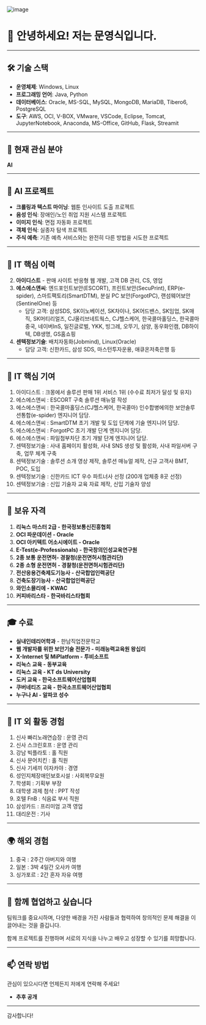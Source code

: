 ![image](https://github.com/user-attachments/assets/81e60655-96a8-455b-864f-fc12dd15d15d)


# 👋 안녕하세요! 저는 문영식입니다.

---

## 🛠️ 기술 스택
- **운영체제**: Windows, Linux
- **프로그래밍 언어**: Java, Python
- **데이터베이스**: Oracle, MS-SQL, MySQL, MongoDB, MariaDB, Tibero6, PostgreSQL
- **도구**: AWS, OCI, V-BOX, VMware, VSCode, Eclipse, Tomcat, JupyterNotebook, Anaconda, MS-Office, GitHub, Flask, Streamit

---

## 🌱 현재 관심 분야
**AI**

---

## 📂 AI 프로젝트
- **크롤링과 텍스트 마이닝**: 웹툰 인사이트 도출 프로젝트
- **음성 인식**: 장애인/노인 취업 지원 시스템 프로젝트
- **이미지 인식**: 면접 자동화 프로젝트
- **객체 인식**: 실종자 탐색 프로젝트
- **주식 예측**: 기존 예측 서비스와는 완전히 다른 방법을 시도한 프로젝트

---

## 👀 IT 핵심 이력
2. **아이디스트** - 판매 사이트 반응형 웹 개발, 고객 DB 관리, CS, 영업
3. **에스에스앤씨**: 엔드포인트보안(ESCORT), 프린트보안(SecuPrint), ERP(e-spider), 스마트팩토리(SmartDTM), 분실 PC 보안(ForgotPC), 랜섬웨어보안(SentinelOne) 등
   - 담당 고객: 삼성SDS, SK이노베이션, SK차이나, SK어드밴스, SK임업, SK매직, SK머티리얼즈, CJ올리브네트웍스, CJ헬스케어, 한국콜마홀딩스, 한국콜마중국, 네이버InS, 일진글로벌, YKK, 빙그레, 오뚜기, 삼양, 동우화인캠, DB하이텍, DB생명, GS홈쇼핑
4. **센텍정보기술**: 배치자동화(Jobmind), Linux(Oracle)
   - 담당 고객: 신한카드, 삼성 SDS, 마스턴투자운용, 애큐온저축은행 등

---

## 🌟 IT 핵심 기여
1. 아이디스트 : 크몽에서 솔루션 판매 1위 서비스 1위 (수수료 최저가 달성 및 유지)
2. 에스에스앤씨 : ESCORT 구축 솔루션 매뉴얼 작성
3. 에스에스앤씨 : 한국콜마홀딩스(CJ헬스케어, 한국콜마) 인수합병에의한 보안솔루션통합(e-spider) 엔지니어 담당.
4. 에스에스앤씨 : SmartDTM 초기 개발 및 도입 단계에 기술 엔지니어 담당.
5. 에스에스앤씨 : ForgotPC 초기 개발 단계 엔지니어 담당.
6. 에스에스앤씨 : 파일첨부차단 초기 개발 단계 엔지니어 담당.
7. 센텍정보기술 : 사내 홈페이지 활성화, 사내 SNS 생성 및 활성화, 사내 파일서버 구축, 업무 체계 구축
8. 센텍정보기술 : 솔루션 소개 영상 제작, 솔루션 매뉴얼 제작, 신규 고객사 BMT, POC, 도입
9. 센텍정보기술 : 신한카드 ICT 우수 파트너사 선정 (200개 업체중 8곳 선정)
10. 센텍정보기술 : 신입 기술자 교육 자료 제작, 신입 기술자 양성

---

## 📜 보유 자격
1. **리눅스 마스터 2급 - 한국정보통신진흥협회**
3. **OCI 파운데이션 - Oracle**
2. **OCI 아키텍트 어소시에이트 - Oracle**
4. **E-Test(e-Professionals) - 한국창의인성교육연구원**
5. **2종 보통 운전면허- 경찰청(운전면허시험관리단)**
6. **2종 소형 운전면허 - 경찰청(운전면허시험관리단)**
7. **전산응용건축제도기능사 - 산국합업인력공단**
8. **건축도장기능사 - 산국합업인력공단**
9. **와인소믈리에 - KWAC**
10. **커피바리스타 - 한국바리스타협회**

---

## 🎓 수료
- **실내인테리어학과** - 한남직업전문학교
- **웹 개발자를 위한 보안기술 전문가 - 미래능력교육원 왕십리**
- **X-Internet 및 MiPlatform - 투비소프트**
- **리눅스 교육 - 동부교육**
- **리눅스 교육 - KT ds University**
- **도커 교육 - 한국소프트웨어산업협회**
- **쿠버네티즈 교육 - 한국소프트웨어산업협회**
- **누구나 AI - 알파코 성수**

---

## 🤝 IT 외 활동 경험
1. 신사 빠리노래연습장 : 운영 관리
2. 신사 스크린호프 : 운영 관리
3. 강남 빅플라토 : 홀 직원
4. 신사 문어치킨 : 홀 직원
5. 신사 기세끼 이자카야 : 경영
6. 성인지체장애인보호시설 : 사회복무요원
7. 학생회 : 기획부 부장
8. 대학생 과제 첨삭 : PPT 작성
9. 호텔 FnB : 식음료 부서 직원
10. 삼성카드 : 프리미엄 고객 영업
11. 대리운전 : 기사

---

## 🌍 해외 경험
1. 중국 : 2주간 아버지와 여행
2. 일본 : 3박 4일간 오사카 여행
3. 싱가포르 : 2간 혼자 자유 여행

---

## 💞️ 함께 협업하고 싶습니다
팀워크를 중요시하며, 다양한 배경을 가진 사람들과 협력하여 창의적인 문제 해결을 이끌어내는 것을 즐깁니다. 

함께 프로젝트를 진행하며 서로의 지식을 나누고 배우고 성장할 수 있기를 희망합니다.

---

## 📫 연락 방법
관심이 있으시다면 언제든지 저에게 연락해 주세요!
- **추후 공개**

---

감사합니다!
